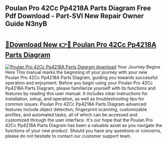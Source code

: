 ## Poulan Pro 42Cc Pp4218A Parts Diagram Free Pdf Download - Part-SVl New Repair Owner Guide N3nyB

# <h2><a href="http://dfsntky.blite.top/?on=Poulan+Pro+42Cc+Pp4218A+Parts+Diagram">🔗Download New 👉🔴 Poulan Pro 42Cc Pp4218A Parts Diagram</a></h2>

[![Poulan Pro 42Cc Pp4218A Parts Diagram download](https://i.imgur.com/lujVjoI.png)](http://dfsntky.blite.top/?on=Poulan+Pro+42Cc+Pp4218A+Parts+Diagram)
Your Journey Begins Here This manual marks the beginning of your journey with your new Poulan Pro 42Cc Pp4218A Parts Diagram, guiding you towards successful operation and enjoyment. Before you begin using your Poulan Pro 42Cc Pp4218A Parts Diagram, please familiarize yourself with its functions and features by reading this user manual. It includes clear instructions for installation, setup, and operation, as well as troubleshooting tips for common issues. Poulan Pro 42Cc Pp4218A Parts Diagram advanced features include object detection, fingerprint scanning, customizable profiles, and automated tasks, all of which can be accessed and customized through the user interface. It's our hope that the Poulan Pro 42Cc Pp4218A Parts Diagram has been a valuable asset as you navigate the functions of your new product. Should you have any questions or concerns, please do not hesitate to contact our customer support team.
